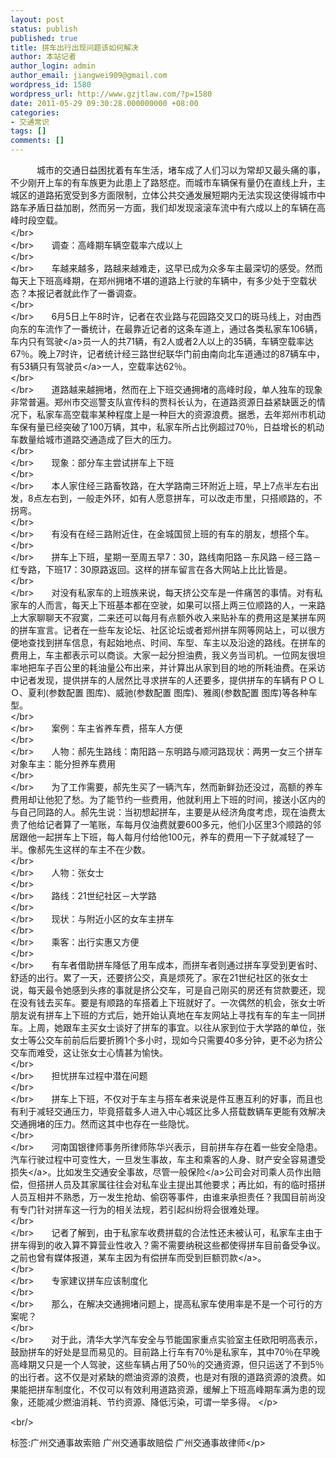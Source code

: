 ```yaml
---
layout: post
status: publish
published: true
title: 拼车出行出现问题该如何解决
author: 本站记者
author_login: admin
author_email: jiangwei909@gmail.com
wordpress_id: 1580
wordpress_url: http://www.gzjtlaw.com/?p=1580
date: 2011-05-29 09:30:28.000000000 +08:00
categories:
- 交通常识
tags: []
comments: []
---
```

<p><p>　　　城市的交通日益困扰着有车生活，堵车成了人们习以为常却又最头痛的事，不少刚开上车的有车族更为此患上了路怒症。而城市车辆保有量仍在直线上升，主城区的道路拓宽受到多方面限制，立体公共交通发展短期内无法实现这使得城市中路车矛盾日益加剧，然而另一方面，我们却发现滚滚车流中有六成以上的车辆在高峰时段空载。 <br><&#47;br>　　 <br><&#47;br>　　调查：高峰期车辆空载率六成以上 <br><&#47;br><br><&#47;br>　　车越来越多，路越来越难走，这早已成为众多车主最深切的感受。然而每天上下班高峰期，在郑州拥堵不堪的道路上行驶的车辆中，有多少处于空载状态？本报记者就此作了一番调查。 <br><&#47;br><br><&#47;br>　　6月5日上午8时许，记者在农业路与花园路交叉口的斑马线上，对由西向东的车流作了一番统计，在最靠近记者的这条车道上，通过各类私家车106辆，车内只有<a>驾驶<&#47;a>员一人的共71辆，有2人或者2人以上的35辆，车辆空载率达67％。晚上7时许，记者统计经三路世纪联华门前由南向北车道通过的87辆车中，有53辆只有<a>驾驶员<&#47;a>一人，空载率达62％。 <br><&#47;br><br><&#47;br>　　道路越来越拥堵，然而在上下班交通拥堵的高峰时段，单人独车的现象非常普遍。郑州市交巡警支队宣传科的贾科长认为，在道路资源日益紧缺匮乏的情况下，私家车高空载率某种程度上是一种巨大的资源浪费。据悉，去年郑州市机动车保有量已经突破了100万辆，其中，私家车所占比例超过70％，日益增长的机动车数量给城市道路交通造成了巨大的压力。 <br><&#47;br><br><&#47;br>　　现象：部分车主尝试拼车上下班 <br><&#47;br><br><&#47;br>　　本人家住经三路畜牧路，在大学路南三环附近上班，早上7点半左右出发，8点左右到，一般走外环，如有人愿意拼车，可以改走市里，只搭顺路的，不拐弯。 <br><&#47;br><br><&#47;br>　　有没有在经三路附近住，在金城国贸上班的有车的朋友，想搭个车。 <br><&#47;br><br><&#47;br>　　拼车上下班，星期一至周五早7：30，路线南阳路－东风路－经三路－红专路，下班17：30原路返回。这样的拼车留言在各大网站上比比皆是。 <br><&#47;br><br><&#47;br>　　对没有私家车的上班族来说，每天挤公交车是一件痛苦的事情。对有私家车的人而言，每天上下班基本都在空驶，如果可以搭上两三位顺路的人，一来路上大家聊聊天不寂寞，二来还可以每月有点额外收入来贴补车的费用这是某拼车网的拼车宣言。记者在一些车友论坛、社区论坛或者郑州拼车网等网站上，可以很方便地查找到拼车信息，有起始地点、时间、车型、车主以及沿途的路线。在拼车的费用上，车主都表示可以商谈。大家一起分担油费，我义务当司机。一位网友很坦率地把车子百公里的耗油量公布出来，并计算出从家到目的地的所耗油费。在采访中记者发现，提供拼车的人居然比寻求拼车的人还要多，提供拼车的车辆有ＰＯＬＯ、夏利(参数配置 图库)、威驰(参数配置 图库)、雅阁(参数配置 图库)等各种车型。 <br><&#47;br><br><&#47;br>　　案例：车主省养车费，搭车人方便 <br><&#47;br><br><&#47;br>　　人物：郝先生路线：南阳路－东明路与顺河路现状：两男一女三个拼车对象车主：能分担养车费用 <br><&#47;br><br><&#47;br>　　为了工作需要，郝先生买了一辆汽车，然而新鲜劲还没过，高额的养车费用却让他犯了愁。为了能节约一些费用，他就利用上下班的时间，接送小区内的与自己同路的人。郝先生说：当初想起拼车，主要是从经济角度考虑，现在油费太贵了他给记者算了一笔账，车每月仅油费就要600多元，他们小区里3个顺路的邻居跟他一起拼车上下班，每人每月付给他100元，养车的费用一下子就减轻了一半。像郝先生这样的车主不在少数。 <br><&#47;br><br><&#47;br>　　人物：张女士 <br><&#47;br><br><&#47;br>　　路线：21世纪社区－大学路 <br><&#47;br><br><&#47;br>　　现状：与附近小区的女车主拼车 <br><&#47;br><br><&#47;br>　　乘客：出行实惠又方便 <br><&#47;br><br><&#47;br>　　有车者借助拼车降低了用车成本，而拼车者则通过拼车享受到更省时、舒适的出行。累了一天，还要挤公交，真是烦死了。家在21世纪社区的张女士说，每天最令她感到头疼的事就是挤公交车，可是自己刚买的房还有贷款要还，现在没有钱去买车。要是有顺路的车搭着上下班就好了。一次偶然的机会，张女士听朋友说有拼车上下班的方式后，她开始认真地在车友网站上寻找有车的车主一同拼车。上周，她跟车主买女士谈好了拼车的事宜。以往从家到位于大学路的单位，张女士等公交车前前后后要折腾1个多小时，现如今只需要40多分钟，更不必为挤公交车而难受，这让张女士心情甚为愉快。 <br><&#47;br><br><&#47;br>　　担忧拼车过程中潜在问题 <br><&#47;br><br><&#47;br>　　拼车上下班，不仅对于车主与搭车者来说是件互惠互利的好事，而且也有利于减轻交通压力，毕竟搭载多人进入中心城区比多人搭载数辆车更能有效解决交通拥堵的压力。然而这其中也存在一些隐忧。 <br><&#47;br><br><&#47;br>　　河南国银律师事务所律师陈华兴表示，目前拼车存在着一些安全隐患。汽车行驶过程中可变性大，一旦发生事故，车主和乘客的人身、财产安全容易遭受<a>损失<&#47;a>。比如发生交通安全事故，尽管一般<a>保险<&#47;a>公司会对司乘人员作出赔偿，但搭拼人员及其家属往往会对私车业主提出其他要求；再比如，有的临时搭拼人员互相并不熟悉，万一发生抢劫、偷窃等事件，由谁来承担责任？我国目前尚没有专门针对拼车这一行为的相关法规，若引起纠纷将会很难处理。 <br><&#47;br><br><&#47;br>　　记者了解到，由于私家车收费拼载的合法性还未被认可，私家车主由于拼车得到的收入算不算营业性收入？需不需要纳税这些都使得拼车目前备受争议。之前也曾有媒体报道，某车主因为有偿拼车而受到巨额<a>罚款<&#47;a>。 <br><&#47;br><br><&#47;br>　　专家建议拼车应该制度化 <br><&#47;br><br><&#47;br>　　那么，在解决交通拥堵问题上，提高私家车使用率是不是一个可行的方案呢？ <br><&#47;br><br><&#47;br>　　对于此，清华大学汽车安全与节能国家重点实验室主任欧阳明高表示，鼓励拼车的好处是显而易见的。目前路上行车有70％是私家车，其中70％在早晚高峰期又只是一个人驾驶，这些车辆占用了50％的交通资源，但只运送了不到5％的出行者。这不仅是对紧缺的燃油资源的浪费，也是对有限的道路资源的浪费。如果能把拼车制度化，不仅可以有效利用道路资源，缓解上下班高峰期车满为患的现象，还能减少燃油消耗、节约资源、降低污染，可谓一举多得。 <&#47;p><br&#47;><p>标签:广州交通事故索赔 广州交通事故赔偿 广州交通事故律师<&#47;p>
